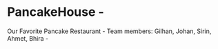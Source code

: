 # PancakeHouse -
Our Favorite Pancake Restaurant -
Team members: Gilhan, Johan, Sirin, Ahmet, Bhira -
